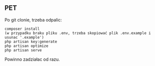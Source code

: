 
## PET
Po git clonie, trzeba odpalic:

```
composer install
(w przypadku braku pliku .env, trzeba skopiować plik .env.example i usunac '.example')
php artisan key:generate
php artisan optimize
php artisan serve
```
Powinno zadziałac od razu. 

